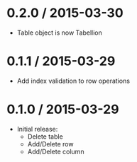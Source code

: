 0.2.0 / 2015-03-30
==================

* Table object is now Tabellion


0.1.1 / 2015-03-29
==================

* Add index validation to row operations


0.1.0 / 2015-03-29
==================

* Initial release:
  * Delete table
  * Add/Delete row
  * Add/Delete column 
